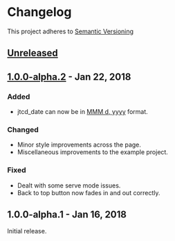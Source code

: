 # Changelog
This project adheres to [Semantic Versioning](http://semver.org/spec/v2.0.0.html)

## [Unreleased](https://github.com/JeremyTCD/Mimo/compare/1.0.0-alpha.2...HEAD)

## [1.0.0-alpha.2](https://github.com/JeremyTCD/Mimo/compare/1.0.0-alpha.1...1.0.0-alpha.2) - Jan 22, 2018
### Added
- jtcd_date can now be in [MMM d, yyyy](https://docs.microsoft.com/en-us/dotnet/standard/base-types/custom-date-and-time-format-strings) format.
### Changed
- Minor style improvements across the page.
- Miscellaneous improvements to the example project.
### Fixed
- Dealt with some serve mode issues.
- Back to top button now fades in and out correctly.
## 1.0.0-alpha.1 - Jan 16, 2018
Initial release.